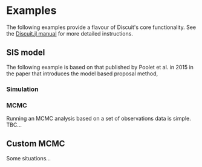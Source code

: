 # Examples

The following examples provide a flavour of Discuit's core functionality. See the [Discuit.jl manual](@ref) for more detailed instructions.

## SIS model

The following example is based on that published by Poolet et al. in 2015 in the paper that introduces the model based proposal method,

### Simulation


### MCMC

Running an MCMC analysis based on a set of observations data is simple. TBC...

## Custom MCMC

Some situations...
